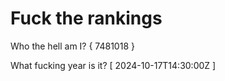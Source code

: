 # Fuck the rankings

Who the hell am I?
{ 7481018 }

What fucking year is it?
[ 2024-10-17T14:30:00Z ]
